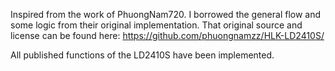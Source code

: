 Inspired from the work of PhuongNam720.  I borrowed the general flow and some logic from their original implementation. That original source and license can be found here: https://github.com/phuongnamzz/HLK-LD2410S/ 

All published functions of the LD2410S have been implemented.

